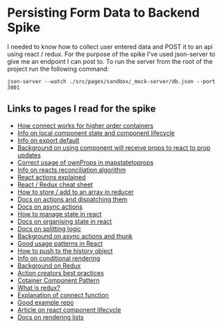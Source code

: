 # Persisting Form Data to Backend Spike
I needed to know how to collect user entered data and POST it to an api using react / redux.  For the purpose of the spike I've used json-server to give me an endpoint I can post to.  To run the server from the root of the project run the following command:

```
json-server --watch ./src/pages/sandbox/_mock-server/db.json --port 3001
```

## Links to pages I read for the spike
- [How connect works for higher order containers](https://www.sohamkamani.com/blog/2017/03/31/react-redux-connect-explained/)
- [Info on local component state and component lifecycle](https://reactjs.org/docs/state-and-lifecycle.html)
- [Info on export default](https://github.com/mobxjs/mobx/issues/1043)
- [Background on using component will receive props to react to prop updates](https://github.com/reactjs/react-redux/issues/291)
- [Correct usage of ownProps in mapstatetoprops](https://github.com/reactjs/redux/issues/693)
- [Info on reacts reconciliation algorithm](https://stackoverflow.com/questions/29074690/react-why-components-constructor-is-called-only-once)
- [React actions explained](https://medium.com/@rajaraodv/a-guide-for-building-a-react-redux-crud-app-7fe0b8943d0f)
- [React / Redux cheat sheet](https://medium.com/@javascript_7596/react-redux-concept-workflow-cheatsheet-be00e3ffa853)
- [How to store / add to an array in reducer](https://stackoverflow.com/questions/40911194/how-do-i-add-an-element-to-array-in-reducer-of-react-native-redux)
- [Docs on actions and dispatching them](https://redux.js.org/docs/basics/Actions.html)
- [Docs on async actions](https://redux.js.org/docs/advanced/AsyncActions.html)
- [How to manage state in react](https://medium.com/react-ecosystem/how-to-handle-state-in-react-6f2d3cd73a0c)
- [Docs on organising state in react](https://redux.js.org/docs/faq/OrganizingState.html)
- [Docs on splitting logic](https://redux.js.org/docs/faq/CodeStructure.html#structure-business-logic)
- [Background on async actions and thunk](https://stackoverflow.com/questions/35411423/how-to-dispatch-a-redux-action-with-a-timeout/35415559#35415559)
- [Good usage patterns in React](http://blog.isquaredsoftware.com/2017/01/idiomatic-redux-thoughts-on-thunks-sagas-abstraction-and-reusability/)
- [How to push to the history object](https://stackoverflow.com/questions/42701129/how-to-push-to-history-in-react-router-v4)
- [Info on conditional rendering](https://reactjs.org/docs/conditional-rendering.html)
- [Background on Redux](https://codepen.io/stowball/post/a-dummy-s-guide-to-redux-and-thunk-in-react)
- [Action creators best practices](https://github.com/reactjs/redux/issues/1171)
- [Cotainer Component Pattern](https://medium.com/@learnreact/container-components-c0e67432e005)
- [What is redux?](https://quickleft.com/blog/redux-plain-english-workflow/)
- [Explanation of connect function](https://www.sohamkamani.com/blog/2017/03/31/react-redux-connect-explained/)
- [Good example repo](https://github.com/rajaraodv/react-redux-blog/blob/8e5c6d490b73a6355a1a3feacb99860725845830/public/src/store/configureStore.js)
- [Article on react component lifecycle](http://busypeoples.github.io/post/react-component-lifecycle/)
- [Docs on rendering lists](https://reactjs.org/docs/lists-and-keys.html)
